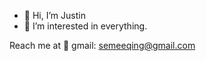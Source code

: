 - 👋 Hi, I’m Justin
- 👀 I’m interested in everything.

Reach me at 📧 gmail: semeeqing@gmail.com

<!---
justin-sem/justin-sem is a ✨ special ✨ repository because its `README.md` (this file) appears on your GitHub profile.
You can click the Preview link to take a look at your changes.
--->
